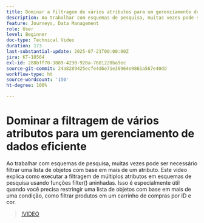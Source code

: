 ```yaml
---
title: Dominar a filtragem de vários atributos para um gerenciamento de dados eficiente
description: Ao trabalhar com esquemas de pesquisa, muitas vezes pode ser necessário filtrar uma lista de objetos com base em mais de um atributo. Este vídeo explica como executar a filtragem de múltiplos atributos em esquemas de pesquisa usando funções filter() aninhadas. Isso é especialmente útil quando você precisa restringir uma lista de objetos com base em mais de uma condição, como filtrar produtos em um carrinho de compras por ID e cor.
feature: Journeys, Data Management
role: User
level: Beginner
doc-type: Technical Video
duration: 173
last-substantial-update: 2025-07-21T00:00:00Z
jira: KT-18564
exl-id: 288bff70-3889-4230-920a-7681220ba9ec
source-git-commit: 24a8289425ecfe4d6e71e30964e9861a567e40dd
workflow-type: ht
source-wordcount: '150'
ht-degree: 100%

---
```


# Dominar a filtragem de vários atributos para um gerenciamento de dados eficiente

Ao trabalhar com esquemas de pesquisa, muitas vezes pode ser necessário filtrar uma lista de objetos com base em mais de um atributo. Este vídeo explica como executar a filtragem de múltiplos atributos em esquemas de pesquisa usando funções filter() aninhadas. Isso é especialmente útil quando você precisa restringir uma lista de objetos com base em mais de uma condição, como filtrar produtos em um carrinho de compras por ID e cor.

>[!VIDEO](https://video.tv.adobe.com/v/3469312/?learn=on&enablevpops)
